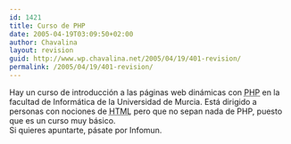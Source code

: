 ```yaml
---
id: 1421
title: Curso de PHP
date: 2005-04-19T03:09:50+02:00
author: Chavalina
layout: revision
guid: http://www.wp.chavalina.net/2005/04/19/401-revision/
permalink: /2005/04/19/401-revision/
---
```

Hay un curso de introducción a las páginas web dinámicas con <acronym title="Hypertext PreProcessor">PHP</acronym> en la facultad de Informática de la Universidad de Murcia. Está dirigido a personas con nociones de <acronym title="HyperText Markup Language">HTML</acronym> pero que no sepan nada de PHP, puesto que es un curso muy básico.  
Si quieres apuntarte, pásate por Infomun.